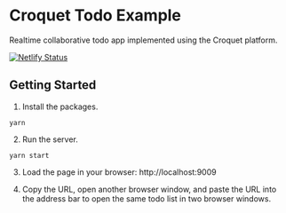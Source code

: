 # Croquet Todo Example

Realtime collaborative todo app implemented using the Croquet platform.

[![Netlify Status](https://api.netlify.com/api/v1/badges/bd75c5b5-67c2-48b8-b5af-ac38cc84ce1c/deploy-status)](https://app.netlify.com/sites/croquet-todo/deploys)

## Getting Started

1. Install the packages.

```
yarn
```

2. Run the server.

```
yarn start
```

3. Load the page in your browser: http://localhost:9009

4. Copy the URL, open another browser window, and paste the URL into the address bar to open the same todo list in two browser windows.

